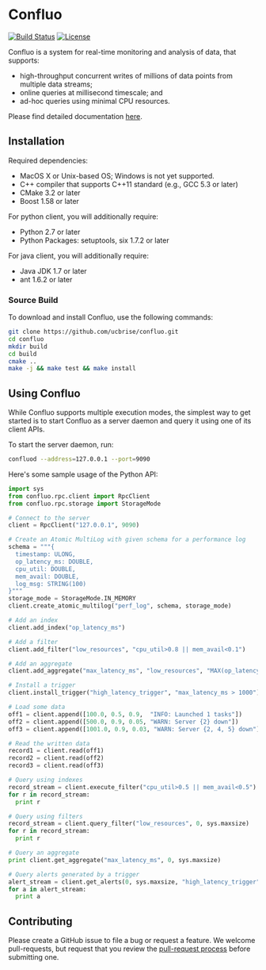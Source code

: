# Confluo

[![Build Status](https://amplab.cs.berkeley.edu/jenkins/job/confluo/badge/icon)](https://amplab.cs.berkeley.edu/jenkins/job/confluo/)
[![License](http://img.shields.io/:license-Apache%202-red.svg)](LICENSE)

Confluo is a system for real-time monitoring and analysis of data, that supports:
* high-throughput concurrent writes of millions of data points from multiple data streams;
* online queries at millisecond timescale; and 
* ad-hoc queries using minimal CPU resources.

Please find detailed documentation [here](https://ucbrise.github.io/confluo/).

## Installation

Required dependencies:

* MacOS X or Unix-based OS; Windows is not yet supported.
* C++ compiler that supports C++11 standard (e.g., GCC 5.3 or later)
* CMake 3.2 or later
* Boost 1.58 or later

For python client, you will additionally require:

* Python 2.7 or later
* Python Packages: setuptools, six 1.7.2 or later

For java client, you will additionally require:

* Java JDK 1.7 or later
* ant 1.6.2 or later

### Source Build

To download and install Confluo, use the following commands:

```bash
git clone https://github.com/ucbrise/confluo.git
cd confluo
mkdir build
cd build
cmake ..
make -j && make test && make install
```

## Using Confluo

While Confluo supports multiple execution modes, the simplest way to get 
started is to start Confluo as a server daemon and query it using one of
its client APIs.

To start the server daemon, run:

```bash
confluod --address=127.0.0.1 --port=9090
```

Here's some sample usage of the Python API:

```python
import sys
from confluo.rpc.client import RpcClient
from confluo.rpc.storage import StorageMode

# Connect to the server
client = RpcClient("127.0.0.1", 9090)

# Create an Atomic MultiLog with given schema for a performance log
schema = """{
  timestamp: ULONG,
  op_latency_ms: DOUBLE,
  cpu_util: DOUBLE,
  mem_avail: DOUBLE,
  log_msg: STRING(100)
}"""
storage_mode = StorageMode.IN_MEMORY
client.create_atomic_multilog("perf_log", schema, storage_mode)

# Add an index
client.add_index("op_latency_ms")

# Add a filter
client.add_filter("low_resources", "cpu_util>0.8 || mem_avail<0.1")

# Add an aggregate
client.add_aggregate("max_latency_ms", "low_resources", "MAX(op_latency_ms)")

# Install a trigger
client.install_trigger("high_latency_trigger", "max_latency_ms > 1000")

# Load some data
off1 = client.append([100.0, 0.5, 0.9,  "INFO: Launched 1 tasks"])
off2 = client.append([500.0, 0.9, 0.05, "WARN: Server {2} down"])
off3 = client.append([1001.0, 0.9, 0.03, "WARN: Server {2, 4, 5} down"])

# Read the written data
record1 = client.read(off1)
record2 = client.read(off2)
record3 = client.read(off3)

# Query using indexes
record_stream = client.execute_filter("cpu_util>0.5 || mem_avail<0.5")
for r in record_stream:
  print r

# Query using filters
record_stream = client.query_filter("low_resources", 0, sys.maxsize)
for r in record_stream:
  print r

# Query an aggregate
print client.get_aggregate("max_latency_ms", 0, sys.maxsize)

# Query alerts generated by a trigger
alert_stream = client.get_alerts(0, sys.maxsize, "high_latency_trigger")
for a in alert_stream:
  print a
```

## Contributing

Please create a GitHub issue to file a bug or request a feature. We welcome pull-requests, but request that you review the [pull-request process](CONTRIBUTING.md) before submitting one.


